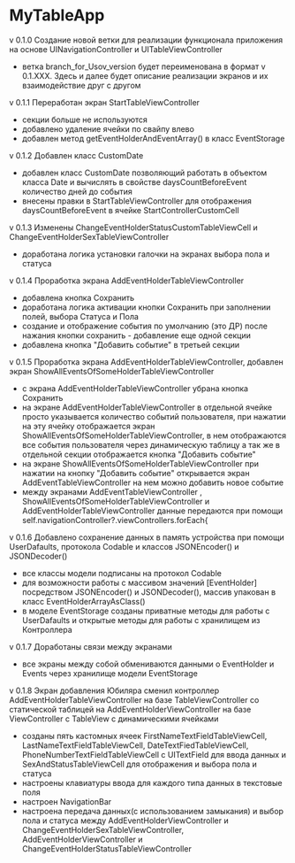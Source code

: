 # MyTableApp 

v 0.1.0 Создание новой ветки для реализации функционала приложения на основе UINavigationController и UITableViewController
- ветка branch_for_Usov_version будет переименована в формат v 0.1.XXX. Здесь и далее будет описание реализации экранов и их взаимодействие друг с другом

v 0.1.1 Переработан экран StartTableViewController
- секции больше не используются
- добавлено удаление ячейки по свайпу влево
- добавлен метод getEventHolderAndEventArray() в класс EventStorage

v 0.1.2 Добавлен класс CustomDate
- добавлен класс CustomDate позволяющий работать в объектом класса Date и вычислять в свойстве daysCountBeforeEvent количество дней до события
- внесены правки в StartTableViewController для отображения daysCountBeforeEvent в ячейке StartControllerCustomCell

v 0.1.3 Изменены ChangeEventHolderStatusCustomTableViewCell и ChangeEventHolderSexTableViewController
- доработана логика установки галочки на экранах выбора пола и статуса 

v 0.1.4 Проработка экрана AddEventHolderTableViewController
- добавлена кнопка Сохранить
- доработана логика активации кнопки Сохранить при заполнении полей, выбора Статуса и Пола
- создание и отображение события по умолчанию (это ДР) после нажания кнопки сохранить - добавление еще одной секции
- добавлена кнопка "Добавить событие" в третьей секции

v 0.1.5 Проработка экрана AddEventHolderTableViewController, добавлен экран ShowAllEventsOfSomeHolderTableViewController
- с экрана AddEventHolderTableViewController убрана кнопка Сохранить
- на экране AddEventHolderTableViewController в отдельной ячейке просто указывается количество событий пользователя, при нажатии на эту ячейку отображается экран ShowAllEventsOfSomeHolderTableViewController, в нем отображаются все события пользователя через динамическую таблицу а так же в отдельной секции отображается кнопка "Добавить событие"
- на экране ShowAllEventsOfSomeHolderTableViewController при нажатии на кнопку "Добавить событие" открывается экран AddEventTableViewController на нем можно добавить новое событие
- между экранами AddEventTableViewController , ShowAllEventsOfSomeHolderTableViewController и AddEventHolderTableViewController данные передаются при помощи self.navigationController?.viewControllers.forEach{

v 0.1.6 Добавлено сохранение данных в память устройства при помощи UserDafaults, протокола Codable и классов JSONEncoder() и JSONDecoder()
- все классы модели подписаны на протокол Codable
- для возможности работы с массивом значений [EventHolder] посредством JSONEncoder() и JSONDecoder(), массив упакован в класс EventHolderArrayAsClass()
- в моделе EventStorage созданы приватные методы для работы с UserDafaults и открытые методы для работы с хранилищем из Контроллера

v 0.1.7 Доработаны связи между экранами
- все экраны между собой обмениваются данными о EventHolder и Events через хранилище модели EventStorage

v 0.1.8 Экран добавления Юбиляра сменил контроллер AddEventHolderTableViewController на базе TableViewController со статической таблицей на AddEventHolderViewController на базе ViewController с TableView с динамическими ячейками
- созданы пять кастомных ячеек FirstNameTextFieldTableViewCell, LastNameTextFieldTableViewCell, DateTextFiedTableViewCell, PhoneNumberTextFieldTableViewCell с UITextField для ввода данных и SexAndStatusTableViewCell для отображения и выбора пола и статуса
- настроены клавиатуры ввода для каждого типа данных в текстовые поля
- настроен NavigationBar
- настроена передача данных(с использованием замыкания) и выбор пола и статуса между AddEventHolderViewController и ChangeEventHolderSexTableViewController, AddEventHolderViewController и ChangeEventHolderStatusTableViewController
